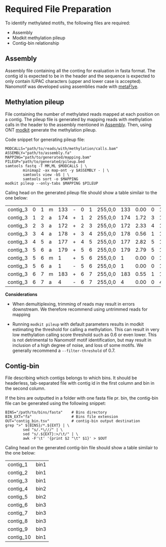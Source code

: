 # Required File Preparation

To identify methylated motifs, the following files are required: 
- Assembly
- Modkit methylation pileup
- Contig-bin relationship

## Assembly

Assembly file containing all the conting for evaluation in fasta format. The contig id is expected to be in the header and the sequence is expected to only contain IUPAC characters (upper and lower case is accepted). Nanomotif was developed using assemblies made with [metaFlye](https://github.com/fenderglass/Flye). 


## Methylation pileup
File containing the number of methylated reads mapped at each position on a contig.
The pileup file is generated by mapping reads with methylation calls in the header to the assembly mentioned in [Assembly](####Assembly). Then, using ONT [modkit](https://github.com/nanoporetech/modkit/blob/master/book/src/advanced_usage.md#pileup) generate the methylation pileup. 


Code snippet for generating pileup file:
```shell
MODCALLS="path/to/reads/with/methylation/calls.bam"
ASSEMBLY="path/to/assembly.fa"
MAPPING="path/to/generated/mapping.bam"
PILEUP="path/to/generated/pileup.bed
samtools fastq -T MM,ML $MODCALLS | \
        minimap2 -ax map-ont -y $ASSEMBLY - | \
        samtools view -bS | \
        samtools sort -o $MAPPING
modkit pileup --only-tabs $MAPPING $PILEUP
```



Caling head on the generated pileup file should show a table similair to the one below:

|    |  |  |  |  |  |  |  | |  |  |  |  |  |  |  |  |  |
|-|-|-|-|-|-|-|-|-|-|-|-|-|-|-|-|-|-|
| contig_3 | 0     | 1   | m    | 133    | -      | 0      | 1    | 255,0,0   | 133  | 0.00  | 0    | 133    | 0       | 0          | 6    | 0          | 0     |
| contig_3 | 1     | 2   | a    | 174    | +      | 1      | 2    | 255,0,0   | 174  | 1.72  | 3    | 171    | 0       | 0          | 3    | 0          | 0     |
| contig_3 | 2     | 3   | a    | 172    | +      | 2      | 3    | 255,0,0   | 172  | 2.33  | 4    | 168    | 0       | 0          | 7    | 0          | 0     |
| contig_3 | 3     | 4   | a    | 178    | +      | 3      | 4    | 255,0,0   | 178  | 0.56  | 1    | 177    | 0       | 0          | 2    | 0          | 0     |
| contig_3 | 4     | 5   | a    | 177    | +      | 4      | 5    | 255,0,0   | 177  | 2.82  | 5    | 172    | 0       | 0          | 5    | 0          | 0     |
| contig_3 | 5     | 6   | a    | 179    | +      | 5      | 6    | 255,0,0   | 179  | 2.79  | 5    | 174    | 0       | 0          | 3    | 2          | 0     |
| contig_3 | 5     | 6   | m    | 1      | +      | 5      | 6    | 255,0,0   | 1    | 0.00  | 0    | 1      | 0       | 0          | 3    | 180        | 0     |
| contig_3 | 5     | 6   | a    | 1      | -      | 5      | 6    | 255,0,0   | 1    | 0.00  | 0    | 1      | 0       | 0          | 0    | 156        | 0     |
| contig_3 | 6     | 7   | m    | 183    | +      | 6      | 7    | 255,0,0   | 183  | 0.55  | 1    | 182    | 0       | 0          | 1    | 0          | 0     |
| contig_3 | 6     | 7   | a    | 4      | -      | 6      | 7    | 255,0,0   | 4    | 0.00  | 0    | 4      | 0       | 0          | 0    | 153        | 0     |



**Considerations**

- When demultiplexing, trimming of reads may result in errors downstream. We therefore recommend using untrimmed reads for mapping

- Running `modkit pileup` with default parameters results in modkit estimating the threshold for calling a methylation. This can result in very low methylation calling score threshold such as 0.6 or even lower. This is not detrimental to Nanomotif motif identification, but may result in inclusion of a high degree of noise, and loss of some motifs. We generally recommend a `--filter-threshold` of 0.7. 

## Contig-bin
File describing which contigs belongs to which bins. It should be headerless, tab-separated file with contig id in the first column and bin in the second column. 


If the bins are outputted in a folder with one fasta file pr. bin, the contig-bin file can be generated using the following snippet:
```shell
BINS="/path/to/bins/fasta"    # Bins directory
BIN_EXT="fa"                  # Bins file extension
OUT="contig_bin.tsv"          # contig-bin output destination
grep ">" ${BINS}/*.${EXT} | \
        sed "s/.*\///" | \
        sed "s/.${EXT}:>/\t/" | \
        awk -F'\t' '{print $2 "\t" $1}' > $OUT
```
Caling head on the generated contig-bin file should show a table similair to the one below:

| | |
|-|-|
| contig_1 |        bin1 |
| contig_2 |        bin1 |
| contig_3 |        bin1 |
| contig_4 |        bin2 |
| contig_5 |        bin2 |
| contig_6 |        bin3 |
| contig_7 |        bin3 |
| contig_8 |        bin3 |
| contig_9 |        bin3 |
| contig_10 |       bin1 |